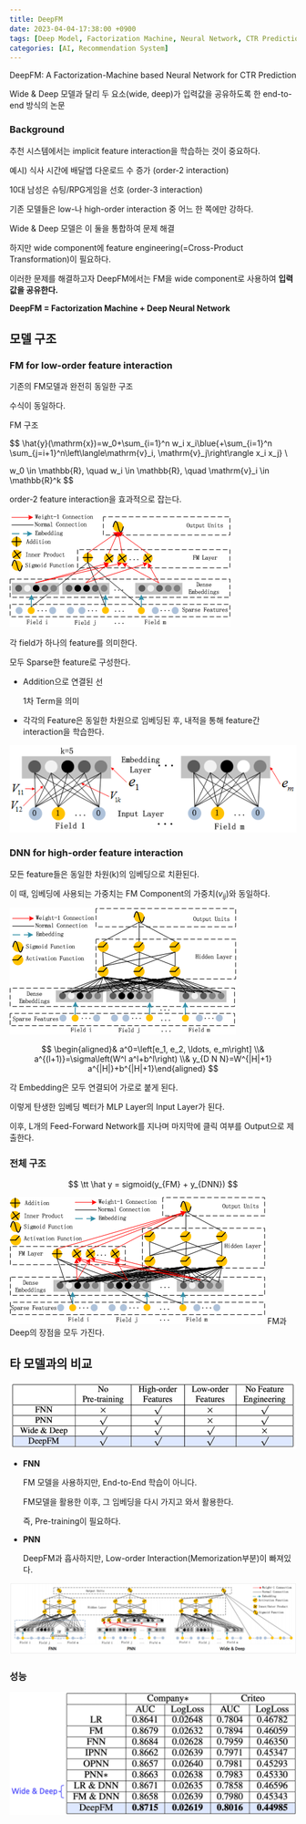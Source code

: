 ```yaml
---
title: DeepFM
date: 2023-04-04-17:38:00 +0900
tags: [Deep Model, Factorization Machine, Neural Network, CTR Prediction]
categories: [AI, Recommendation System]
---
```

DeepFM: A Factorization-Machine based Neural Network for CTR Prediction

Wide & Deep 모델과 달리 두 요소(wide, deep)가 입력값을 공유하도록 한 end-to-end 방식의 논문

### **Background**

추천 시스템에서는 implicit feature interaction을 학습하는 것이 중요하다.

예시) 식사 시간에 배달앱 다운로드 수 증가 (order-2 interaction)

10대 남성은 슈팅/RPG게임을 선호 (order-3 interaction)

기존 모델들은 low-나 high-order interaction 중 어느 한 쪽에만 강하다.

Wide & Deep 모델은 이 둘을 통합하여 문제 해결

하지만 wide component에 feature engineering(=Cross-Product Transformation)이 필요하다.

이러한 문제를 해결하고자 DeepFM에서는 FM을 wide component로 사용하여 **입력값을 공유한다.**

**DeepFM = Factorization Machine + Deep Neural Network**

## 모델 구조

### **FM for low-order feature interaction**

기존의 FM모델과 완전히 동일한 구조

수식이 동일하다.

FM 구조

$$
\hat{y}(\mathrm{x})=w_0+\sum_{i=1}^n w_i x_i\blue{+\sum_{i=1}^n \sum_{j=i+1}^n\left\langle\mathrm{v}_i, \mathrm{v}_j\right\rangle x_i x_j} \\

w_0 \in \mathbb{R}, \quad w_i \in \mathbb{R}, \quad \mathrm{v}_i \in \mathbb{R}^k
$$

order-2 feature interaction을 효과적으로 잡는다.

![DeepFM](/assets/post_imgs/DeepFM-1.png)

각 field가 하나의 feature를 의미한다.

모두 Sparse한 feature로 구성한다.

- Addition으로 연결된 선
    
    1차 Term을 의미
    
- 각각의 Feature은 동일한 차원으로 임베딩된 후, 내적을 통해 feature간 interaction을 학습한다.

![DeepFM](/assets/post_imgs/DeepFM-2.png)

### **DNN for high-order feature interaction**

모든 feature들은 동일한 차원(k)의 임베딩으로 치환된다.

이 때, 임베딩에 사용되는 가중치는 FM Component의 가중치($v_{ij}$)와 동일하다.

![DeepFM](/assets/post_imgs/DeepFM-3.png)

$$
\begin{aligned}& a^0=\left[e_1, e_2, \ldots, e_m\right] \\& a^{(l+1)}=\sigma\left(W^l a^l+b^l\right) \\& y_{D N N}=W^{|H|+1} a^{|H|}+b^{|H|+1}\end{aligned}
$$

각 Embedding은 모두 연결되어 가로로 붙게 된다.

이렇게 탄생한 임베딩 벡터가 MLP Layer의 Input Layer가 된다.

이후, L개의 Feed-Forward Network를 지나며 마지막에 클릭 여부를 Output으로 제출한다.

### 전체 구조

$$
\tt \hat y = sigmoid(y_{FM} + y_{DNN})
$$

![DeepFM](/assets/post_imgs/DeepFM-4.png)
FM과 Deep의 장점을 모두 가진다.

## 타 모델과의 비교

![DeepFM](/assets/post_imgs/DeepFM-5.png)
- **FNN**
    
    FM 모델을 사용하지만, End-to-End 학습이 아니다.
    
    FM모델을 활용한 이후, 그 임베딩을 다시 가지고 와서 활용한다.
    
    즉, Pre-training이 필요하다.
    
- **PNN**
    
    DeepFM과 흡사하지만, Low-order Interaction(Memorization부분)이 빠져있다.
    

![DeepFM](/assets/post_imgs/DeepFM-6.png)
### 성능

![DeepFM](/assets/post_imgs/DeepFM-7.png)